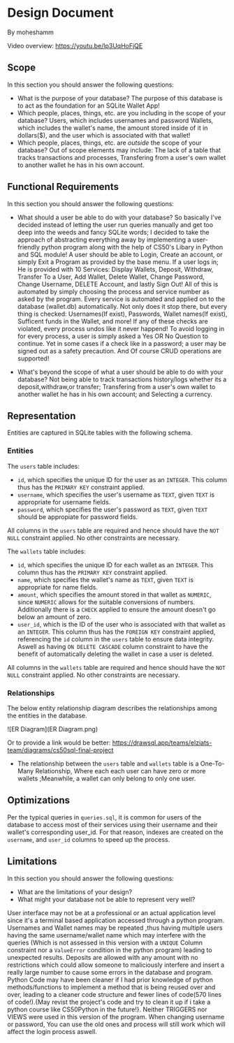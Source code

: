 # Design Document

By moheshamm

Video overview: <https://youtu.be/lp3UqHoFjQE>

## Scope

In this section you should answer the following questions:

* What is the purpose of your database?
The purpose of this database is to act as the foundation for an SQLite Wallet App!
* Which people, places, things, etc. are you including in the scope of your database?
Users, which includes usernames and password
Wallets, which includes the wallet's name, the amount stored inside of it in dollars($), and the user which is associated with that wallet!
* Which people, places, things, etc. are *outside* the scope of your database?
Out of scope elements may include: The lack of a table that tracks transactions and processes, Transfering from a user's own wallet to another wallet he has in his own account.

## Functional Requirements

In this section you should answer the following questions:

* What should a user be able to do with your database?
So basically I've decided instead of letting the user run queries manually and get too deep into the weeds and fancy SQLite words; I decided to take the approach of abstracting everything away by implementing a user-friendly python program along with the help of CS50's Libary in Python and SQL module! A user should be able to Login, Create an account, or simply Exit a Program as provided by the base menu. If a user logs in; He is provided with 10 Services: Display Wallets, Deposit, Withdraw, Transfer To a User, Add Wallet, Delete Wallet, Change Password, Change Username, DELETE Account, and lastly Sign Out! All of this is automated by simply choosing the process and service number as asked by the program. Every service is automated and applied on to the database (wallet.db) automatically. Not only does it stop there, but every thing is checked: Usernames(If exist), Passwords, Wallet names(If exist), Sufficent funds in the Wallet, and more! If any of these checks are violated, every process undos like it never happend! To avoid logging in for every process, a user is simply asked a Yes OR No Question to continue. Yet in some cases if a check like in a password; a user may be signed out as a safety precaution. And Of course CRUD operations are supported!

* What's beyond the scope of what a user should be able to do with your database?
Not being able to track transactions history/logs whether its a deposit,withdraw,or transfer; Transfering from a user's own wallet to another wallet he has in his own account; and Selecting a currency.

## Representation
Entities are captured in SQLite tables with the following schema.

### Entities

The `users` table includes:

* `id`, which specifies the unique ID for the user as an `INTEGER`. This column thus has the `PRIMARY KEY` constraint applied.
* `username`, which specifies the user's username as `TEXT`, given `TEXT` is appropriate for username fields.
* `password`, which specifies the user's password as `TEXT`, given `TEXT` should be appropiate for password fields.

All columns in the `users` table are required and hence should have the `NOT NULL` constraint applied. No other constraints are necessary.

The `wallets` table includes:

* `id`, which specifies the unique ID for each wallet as an `INTEGER`. This column thus has the `PRIMARY KEY` constraint applied.
* `name`, which specifies the wallet's name as `TEXT`, given `TEXT` is appropriate for name fields.
* `amount`, which specifies the amount stored in that wallet as `NUMERIC`, since `NUMERIC` allows for the suitable conversions of numbers. Additionally there is a `CHECK` applied to ensure the amount doesn't go below an amount of zero.
* `user_id`, which is the ID of the user who is associated with that wallet as an `INTEGER`. This column thus has the `FOREIGN KEY` constraint applied, referencing the `id` column in the `users` table to ensure data integrity. Aswell as having `ON DELETE CASCADE` column constraint to have the benefit of automatically deleting the wallet in case a user is deleted.

All columns in the `wallets` table are required and hence should have the `NOT NULL` constraint applied. No other constraints are necessary.

### Relationships

The below entity relationship diagram describes the relationships among the entities in the database.

![ER Diagram](ER Diagram.png)

Or to provide a link would be better: https://drawsql.app/teams/elziats-team/diagrams/cs50sql-final-project

* The relationship between the `users` table and `wallets` table is a One-To-Many Relationship, Where each each user can have zero or more wallets ;Meanwhile, a wallet can only belong to only one user.

## Optimizations

Per the typical queries in `queries.sql`, it is common for users of the database to access most of their services using their username and their wallet's corresponding user_id. For that reason, indexes are created on the `username`, and `user_id` columns to speed up the process.

## Limitations

In this section you should answer the following questions:

* What are the limitations of your design?
* What might your database not be able to represent very well?

User interface may not be at a professional or an actual application level since it's a terminal based application accessed through a python program. Usernames and Wallet names may be repeated ,thus having multiple users having the same username/wallet name which may interfere with the queries (Which is not assessed in this version with a `UNIQUE` Column constraint nor a `ValueError` condition in the python program) leading to unexpected results. Deposits are allowed with any amount with no restrictions which could allow someone to maliciously interfere and insert a really large number to cause some errors in the database and program. Python Code may have been cleaner if I had prior knowledge of python methods/functions to implement a method that is being reused over and over, leading to a cleaner code structure and fewer lines of code(570 lines of code!).{May revist the project's code and try to clean it up if i take a python course like CS50Python in the future!}. Neither TRIGGERS nor VIEWS were used in this version of the program. When changing username or password, You can use the old ones and process will still work which will affect the login process aswell.
